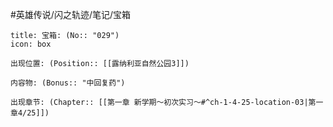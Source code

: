 #英雄传说/闪之轨迹/笔记/宝箱
```ad-quote
title: 宝箱: (No:: "029")
icon: box

出现位置: (Position:: [[露纳利亚自然公园3]])

内容物: (Bonus:: "中回复药")

出现章节: (Chapter:: [[第一章 新学期～初次实习～#^ch-1-4-25-location-03|第一章4/25]])

```
